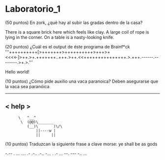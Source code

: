 # Laboratorio_1
 
(50 puntos) En zork, ¿qué hay al subir las gradas dentro de la casa? 

  There is a square brick here which feels like clay.
  A large coil of rope is lying in the corner.
  On a table is a nasty-looking knife.

(20 puntos) ¿Cuál es el output de éste programa de Brainf*ck
'''++++++++++[>+++++++>++++++++++>+++>+<<<<-]>++.>+.+++++++..+++.>++.<<+++++++++++++++.>.+++.------.--------.>+.>.'''
 
   Hello world!
  
(10 puntos) ¿Cómo pide auxilio una vaca paranoica?
Deben asegurarse que la vaca sea paranóica

   ______
  < help >
   ------
          \   ^__^
           \  (@@)\_______
              (__)\       )\/\
                  ||----w |
                  ||     ||


(10 puntos) Traduzcan la siguiente frase a clave morse:
ye shall be as gods

  -.-- .  ... .... .- .-.. .-..  -... .  .- ...  --. --- -.. ...
